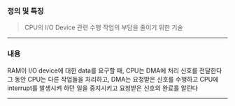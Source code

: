 ### 정의 및 특징
>CPU의 I/O Device 관련 수행 작업의 부담을 줄이기 위한 기술
---
### 내용
RAM이 I/O device에 대한 data를 요구할 때, CPU는 DMA에 처리 신호를 전달한다
그 동안 CPU는 다른 작업들을 처리하고, 
DMA는 요청받은 신호를 수행하고 CPU에 interrupt를 발생시켜 하던 일을 중지시키고 요청받은 신호의 완료를 알린다

---
